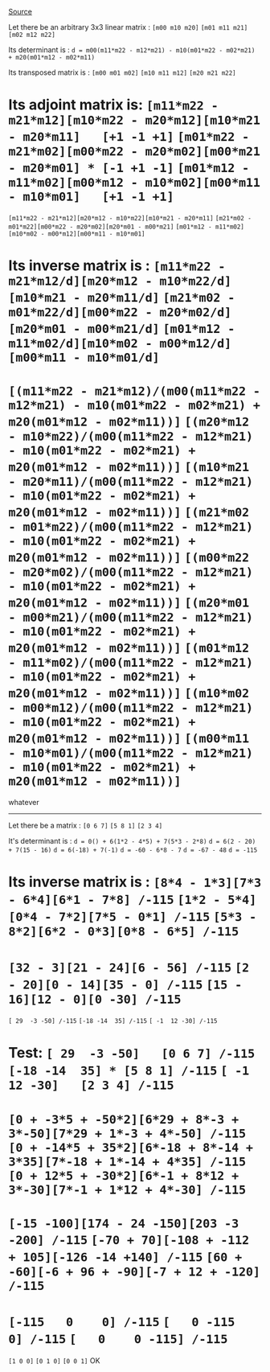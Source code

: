 [Source](https://www.wikihow.com/Find-the-Inverse-of-a-3x3-Matrix)

Let there be an arbitrary 3x3 linear matrix :
`[m00 m10 m20]`
`[m01 m11 m21]`
`[m02 m12 m22]`

Its determinant is : 
`d = m00(m11*m22 - m12*m21) - m10(m01*m22 - m02*m21) + m20(m01*m12 - m02*m11)`

Its transposed matrix is :
`[m00 m01 m02]`
`[m10 m11 m12]`
`[m20 m21 m22]`

Its adjoint matrix is:
`[m11*m22 - m21*m12][m10*m22 - m20*m12][m10*m21 - m20*m11]   [+1 -1 +1]`
`[m01*m22 - m21*m02][m00*m22 - m20*m02][m00*m21 - m20*m01] * [-1 +1 -1]`
`[m01*m12 - m11*m02][m00*m12 - m10*m02][m00*m11 - m10*m01]   [+1 -1 +1]`
=
`[m11*m22 - m21*m12][m20*m12 - m10*m22][m10*m21 - m20*m11]`
`[m21*m02 - m01*m22][m00*m22 - m20*m02][m20*m01 - m00*m21]`
`[m01*m12 - m11*m02][m10*m02 - m00*m12][m00*m11 - m10*m01]`

Its inverse matrix is : 
`[m11*m22 - m21*m12/d][m20*m12 - m10*m22/d][m10*m21 - m20*m11/d]`
`[m21*m02 - m01*m22/d][m00*m22 - m20*m02/d][m20*m01 - m00*m21/d]`
`[m01*m12 - m11*m02/d][m10*m02 - m00*m12/d][m00*m11 - m10*m01/d]`
=
`[(m11*m22 - m21*m12)/(m00(m11*m22 - m12*m21) - m10(m01*m22 - m02*m21) + m20(m01*m12 - m02*m11))]`
`[(m20*m12 - m10*m22)/(m00(m11*m22 - m12*m21) - m10(m01*m22 - m02*m21) + m20(m01*m12 - m02*m11))]`
`[(m10*m21 - m20*m11)/(m00(m11*m22 - m12*m21) - m10(m01*m22 - m02*m21) + m20(m01*m12 - m02*m11))]`
`[(m21*m02 - m01*m22)/(m00(m11*m22 - m12*m21) - m10(m01*m22 - m02*m21) + m20(m01*m12 - m02*m11))]`
`[(m00*m22 - m20*m02)/(m00(m11*m22 - m12*m21) - m10(m01*m22 - m02*m21) + m20(m01*m12 - m02*m11))]`
`[(m20*m01 - m00*m21)/(m00(m11*m22 - m12*m21) - m10(m01*m22 - m02*m21) + m20(m01*m12 - m02*m11))]`
`[(m01*m12 - m11*m02)/(m00(m11*m22 - m12*m21) - m10(m01*m22 - m02*m21) + m20(m01*m12 - m02*m11))]`
`[(m10*m02 - m00*m12)/(m00(m11*m22 - m12*m21) - m10(m01*m22 - m02*m21) + m20(m01*m12 - m02*m11))]`
`[(m00*m11 - m10*m01)/(m00(m11*m22 - m12*m21) - m10(m01*m22 - m02*m21) + m20(m01*m12 - m02*m11))]`
=
whatever

--------

Let there be a matrix :
`[0 6 7]`
`[5 8 1]`
`[2 3 4]`

It's determinant is :
`d = 0() + 6(1*2 - 4*5) + 7(5*3 - 2*8)`
`d = 6(2 - 20) + 7(15 - 16)`
`d = 6(-18) + 7(-1)`
`d = -60 - 6*8 - 7`
`d = -67 - 48`
`d = -115`

Its inverse matrix is :
`[8*4 - 1*3][7*3 - 6*4][6*1 - 7*8] /-115`
`[1*2 - 5*4][0*4 - 7*2][7*5 - 0*1] /-115`
`[5*3 - 8*2][6*2 - 0*3][0*8 - 6*5] /-115`
=
`[32 - 3][21 - 24][6 - 56] /-115`
`[2 - 20][0 - 14][35 - 0] /-115`
`[15 - 16][12 - 0][0 -30] /-115`
=
`[ 29  -3 -50] /-115`
`[-18 -14  35] /-115`
`[ -1  12 -30] /-115`

Test:
`[ 29  -3 -50]   [0 6 7] /-115`
`[-18 -14  35] * [5 8 1] /-115`
`[ -1  12 -30]   [2 3 4] /-115`
=
`[0 + -3*5 + -50*2][6*29 + 8*-3 + 3*-50][7*29 + 1*-3 + 4*-50] /-115`
`[0 + -14*5 + 35*2][6*-18 + 8*-14 + 3*35][7*-18 + 1*-14 + 4*35] /-115`
`[0 + 12*5 + -30*2][6*-1 + 8*12 + 3*-30][7*-1 + 1*12 + 4*-30] /-115`
=
`[-15 -100][174 - 24 -150][203 -3 -200] /-115`
`[-70 + 70][-108 + -112 + 105][-126 -14 +140] /-115`
`[60 + -60][-6 + 96 + -90][-7 + 12 + -120] /-115`
=
`[-115   0    0] /-115`
`[   0 -115    0] /-115`
`[   0    0 -115] /-115`
=
`[1 0 0]`
`[0 1 0]`
`[0 0 1]`
OK
